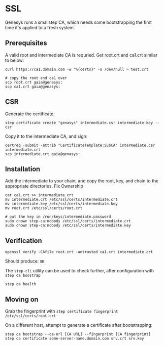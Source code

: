 # SSL

Genesys runs a smallstep CA, which needs some bootstrapping the first time it's applied to a fresh system.


## Prerequisites

A valid root and intermediate CA is requried. Get root.crt and ca1.crt similar to below:

```shell
curl https://ca1.domain.com -w "%{certs}" -o /dev/null > test.crt
```

```shell
# copy the root and ca1 over
scp root.crt gaia@genasys:
scp ca1.crt gaia@genasys:
```

## CSR

Generate the certificate:

```shell
step certificate create "genasys" intermediate.csr intermediate.key --csr
```

Copy it to the intermediate CA, and sign:

```shell
certreq -submit -attrib "CertificateTemplate:SubCA" intermediate.csr intermediate.crt
scp intermediate.crt gaia@genasys:
```

## Installation

Add the intermediate to your chain, and copy the root, key, and chain to the appropriate directories. Fix Ownership

```shell
cat ca1.crt >> intermediate.crt
mv intermediate.crt /etc/ssl/certs/intermediate.crt
mv intermediate.key /etc/ssl/certs/intermediate.key
mv root.crt /etc/ssl/certs/root.crt

# put the key in /run/keys/intermediate.password
sudo chown step-ca:nobody /etc/ssl/certs/intermediate.crt
sudo chown step-ca:nobody /etc/ssl/certs/intermediate.key
```

## Verification

```shell
openssl verify -CAfile root.crt -untrusted ca1.crt intermediate.crt
```

Should produce: `OK`

The `step-cli` utility can be used to check further, after configuration with `step ca boostrap`

```shell
step ca health
```

## Moving on

Grab the fingerprint with `step certificate fingerprint /etc/ssl/certs/root.crt`

On a different host, attempt to generate a certificate after bootstrapping:

```shell
step ca bootstrap --ca-url [CA URL] --fingerprint [CA fingerprint]
step ca certificate some-server-name.domain.com srv.crt srv.key
```

